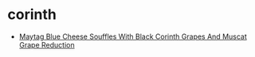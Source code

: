 # corinth

 * [Maytag Blue Cheese Souffles With Black Corinth Grapes And Muscat Grape Reduction](../index/m/maytag-blue-cheese-souffles-with-black-corinth-grapes-and-muscat-grape-reduction-15619.json)
